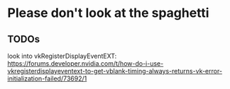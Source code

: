 # Please don't look at the spaghetti

## TODOs
look into vkRegisterDisplayEventEXT: 
https://forums.developer.nvidia.com/t/how-do-i-use-vkregisterdisplayeventext-to-get-vblank-timing-always-returns-vk-error-initialization-failed/73692/1
